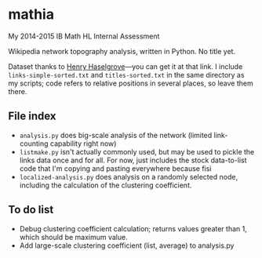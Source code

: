 mathia
======

My 2014-2015 IB Math HL Internal Assessment

Wikipedia network topography analysis, written in Python. No title yet.

Dataset thanks to [Henry Haselgrove](http://haselgrove.id.au/wikipedia.htm)––you can get it at that link. I include `links-simple-sorted.txt` and `titles-sorted.txt` in the same directory as my scripts; code refers to relative positions in several places, so leave them there.

## File index

+ `analysis.py` does big-scale analysis of the network (limited link-counting capability right now)
+ `listmake.py` isn't actually commonly used, but may be used to pickle the links data once and for all. For now, just includes the stock data-to-list code that I'm copying and pasting everywhere because fisi
+ `localized-analysis.py` does analysis on a randomly selected node, including the calculation of the clustering coefficient.


## To do list

+ Debug clustering coefficient calculation; returns values greater than 1, which should be maximum value.
+ Add large-scale clustering coefficient (list, average) to analysis.py